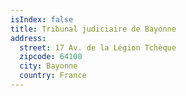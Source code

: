 ```yaml
---
isIndex: false
title: Tribunal judiciaire de Bayonne
address:
  street: 17 Av. de la Légion Tchèque
  zipcode: 64100
  city: Bayonne
  country: France
---
```

